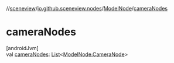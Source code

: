 //[sceneview](../../../index.md)/[io.github.sceneview.nodes](../index.md)/[ModelNode](index.md)/[cameraNodes](camera-nodes.md)

# cameraNodes

[androidJvm]\
val [cameraNodes](camera-nodes.md): [List](https://kotlinlang.org/api/latest/jvm/stdlib/kotlin.collections/-list/index.html)&lt;[ModelNode.CameraNode](-camera-node/index.md)&gt;
